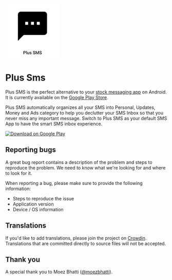 ![Plus Sms](https://raw.githubusercontent.com/msahil432/plussms/new_port/.github/icon.png)

# Plus Sms

Plus SMS is the perfect alternative to your [stock messaging app](https://github.com/android/platform_packages_apps_mms) on Android. It is currently available on the [Google Play Store](https://play.google.com/store/apps/details?id=com.msahil432.sms).

Plus SMS automatically organizes all your SMS into Personal, Updates, Money and Ads category to help you declutter your SMS Inbox so that you never miss any important message. Switch to Plus SMS as your default SMS App to have the smart SMS inbox experience.

<a href="https://play.google.com/store/apps/details?id=com.msahil432.sms"><img src="https://play.google.com/intl/en_us/badges/images/generic/en_badge_web_generic.png" alt="Download on Google Play" height="100"></a>

## Reporting bugs

A great bug report contains a description of the problem and steps to reproduce the problem. We need to know what we're looking for and where to look for it.

When reporting a bug, please make sure to provide the following information:
- Steps to reproduce the issue
- Application version
- Device / OS information

## Translations

If you'd like to add translations, please join the project on [Crowdin](https://crowdin.com/project/qksms). Translations that are committed directly to source files will not be accepted.

## Thank you

A special thank you to Moez Bhatti ([@moezbhatti](https://github.com/moezbhatti)).